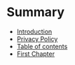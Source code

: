 # Summary

* [Introduction](README.md)
* [Privacy Policy](privacy-policy.md)
* [Table of contents](table-of-contents.md)
* [First Chapter](chapter1.md)

